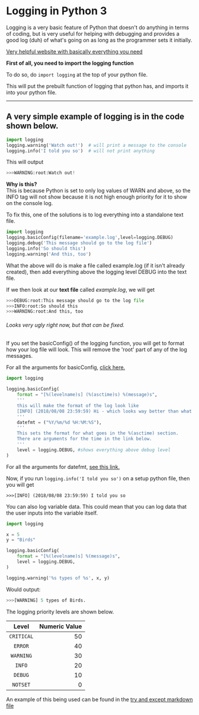 # Logging in Python 3

Logging is a very basic feature of Python that doesn't do anything in terms of coding, but is very useful for helping with debugging and provides a good log (duh) of what's going on as long as the programmer sets it initially.

[Very helpful website with basically everything you need](https://docs.python.org/3/howto/logging.html)

**First of all, you need to import the logging function**

To do so, do `import logging` at the top of your python file.

This will put the prebuilt function of logging that python has, and imports it into your python file.

---

## A very simple example of logging is in the code shown below.

```Python
import logging
logging.warning('Watch out!')  # will print a message to the console
logging.info('I told you so')  # will not print anything
```
This will output
```python
>>>WARNING:root:Watch out!
```
**Why is this?**  
This is because Python is set to only log values of WARN and above, so the INFO tag will not show because it is not high enough priority for it to show on the console log.

To fix this, one of the solutions is to log everything into a standalone text file.

```python
import logging
logging.basicConfig(filename='example.log',level=logging.DEBUG)
logging.debug('This message should go to the log file')
logging.info('So should this')
logging.warning('And this, too')
```

What the above will do is make a file called example.log (if it isn't already created), then add everything above the logging level DEBUG into the text file.

If we then look at our **text file** called *example.log*, we will get

```python
>>>DEBUG:root:This message should go to the log file
>>>INFO:root:So should this
>>>WARNING:root:And this, too
```
###### Looks very ugly right now, but that can be fixed.

If you set the basicConfig() of the logging function, you will get to format how your log file will look. This will remove the 'root' part of any of the log messages.

For all the arguments for basicConfig, [click here.](https://docs.python.org/3/library/logging.html#logrecord-attributes)

```python
import logging

logging.basicConfig(
    format = "[%(levelname)s] (%(asctime)s) %(message)s",
    '''
    this will make the format of the log look like
    [INFO] (2018/08/08 23:59:59) Hi - which looks way better than what was shown above.
    '''
    datefmt = ("%Y/%m/%d %H:%M:%S"),
    '''
    This sets the format for what goes in the %(asctime) section.
    There are arguments for the time in the link below.
    '''
    level = logging.DEBUG, #shows everything above debug level
)
```

For all the arguments for datefmt, [see this link.](https://docs.python.org/2/library/time.html#time.strftime)

Now, if you run `logging.info('I told you so')` on a setup python file, then you will get

```
>>>[INFO] (2018/08/08 23:59:59) I told you so
```

You can also log variable data. This could mean that you can log data that the user inputs into the variable itself.

```python
import logging

x = 5
y = "Birds"

logging.basicConfig(
    format = "[%(levelname)s] %(message)s",
    level = logging.DEBUG,
)

logging.warning('%s types of %s', x, y)
```

Would output:

```python
>>>[WARNING] 5 types of Birds.
```

The logging priority levels are shown below.

| Level | Numeric Value |
| :---: | ---: |
| `CRITICAL` | 50 |
| `ERROR` | 40 |
| `WARNING` | 30 |
| `INFO` | 20 |
| `DEBUG` | 10 |
| `NOTSET` | 0 |

An example of this being used can be found in the [try and except markdown file](https://github.com/Rouxles/antonotes/blob/master/computer%20science/python/try%20and%20except%20python.md)

